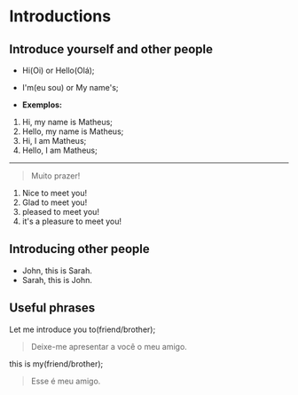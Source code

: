 # Introductions

## Introduce yourself and other people

* Hi(Oi) or Hello(Olá);

* I'm(eu sou) or My name's;

* **Exemplos:**

1. Hi, my name is Matheus;
2. Hello, my name is Matheus;
3. Hi, I am Matheus;
4. Hello, I am Matheus;
-----
> Muito prazer!
1. Nice to meet you!
2. Glad to meet you!
3. pleased to meet you!
4. it's a pleasure to meet you!

## Introducing other people

* John, this is Sarah.
* Sarah, this is John.

## Useful phrases

Let me introduce you to(friend/brother);
> Deixe-me apresentar a você o meu amigo.

this is my(friend/brother);
> Esse é meu amigo.